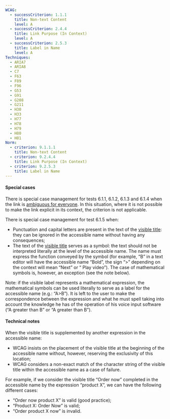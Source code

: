 ```yaml
---
WCAG:
  - successCriterion: 1.1.1
    title: Non-text Content
    level: A
  - successCriterion: 2.4.4
    title: Link Purpose (In Context)
    level: A
  - successCriterion: 2.5.3
    title: Label in Name
    level: A
Techniques:
  - ARIA7
  - ARIA8
  - C7
  - F63
  - F89
  - F96
  - G53
  - G91
  - G208
  - G211
  - H30
  - H33
  - H77
  - H78
  - H79
  - H80
  - H81
Norm:
  - criterion: 9.1.1.1
    title: Non-text Content
  - criterion: 9.2.4.4
    title: Link Purpose (In Context)
  - criterion: 9.2.5.3
    title: Label in Name
---
```


#### Special cases

There is special case management for tests 6.1.1, 6.1.2, 6.1.3 and 6.1.4 when the link is [ambiguous for everyone](#ambiguous-for-everyone). In this situation, where it is not possible to make the link explicit in its context, the criterion is not applicable.

There is special case management for test 6.1.5 when:

- Punctuation and capital letters are present in the text of the [visible title](#visible-title): they can be ignored in the accessible name without having any consequences;
- The text of the [visible title](#visible-title) serves as a symbol: the text should not be interpreted literally at the level of the accessible name. The name must express the function conveyed by the symbol (for example, “B” in a text editor will have the accessible name “Bold”, the sign “>” depending on the context will mean “Next” or “ Play video”). The case of mathematical symbols is, however, an exception (see the note below).

Note: if the visible label represents a mathematical expression, the mathematical symbols can be used literally to serve as a label for the accessible name (e.g.: “A>B”). It is left to the user to make the correspondence between the expression and what he must spell taking into account the knowledge he has of the operation of his voice input software (“A greater than B” or “A greater than B”).

#### Technical notes

When the visible title is supplemented by another expression in the accessible name:

- WCAG insists on the placement of the visible title at the beginning of the accessible name without, however, reserving the exclusivity of this location;
- WCAG considers a non-exact match of the character string of the visible title within the accessible name as a case of failure.

For example, if we consider the visible title “Order now” completed in the accessible name by the expression “product X”, we can have the following different cases:

- “Order now product X” is valid (good practice);
- “Product X: Order Now” is valid;
- “Order product X now” is invalid.
